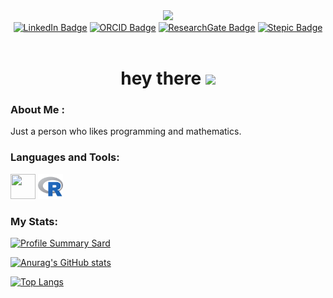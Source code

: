 <div id="header" align="center">
  <img src="https://media2.giphy.com/media/v1.Y2lkPTc5MGI3NjExdXB6dDMzZjJuMWYxb2xndDB0azJtdng0YzVnaTFmMjkwcmI4M211eCZlcD12MV9pbnRlcm5hbF9naWZfYnlfaWQmY3Q9cw/Zcc3ZeeZ5ztdw1oNSB/giphy.gif" width="100"/>
</div>

<div id="badges" align="center">
  <a href="https://www.linkedin.com/in/alexandr-gandlin-43467727a/">
    <img src="https://img.shields.io/badge/LinkedIn-blue?style=for-the-badge&logo=LinkedIn" alt="LinkedIn Badge"/></a>
  <a href="https://www.webofscience.com/wos/author/record/B-7535-2018">
    <img src="https://img.shields.io/badge/ORCID-5d33bf?style=for-the-badge&logo=ORCID" alt="ORCID Badge"/></a>
  <a href="https://www.researchgate.net/profile/Alexandr-Gandlin">
    <img src="https://img.shields.io/badge/ResearchGate-08bfbc?style=for-the-badge&logo=ResearchGate&logoColor=white" alt="ResearchGate Badge"/></a>
  <a href="https://stepik.org/users/79694206/profile">
    <img src="https://img.shields.io/badge/Stepik-67cc66?style=for-the-badge" alt="Stepic Badge"/></a>
</div>

<div id="count" align="center">
  <img src="https://komarev.com/ghpvc/?username=GandlinAlexandr&style=flat-square&color=blue" alt=""/>
</div>

<h1 align="center">
  hey there <img src="https://i.giphy.com/media/hvRJCLFzcasrR4ia7z/giphy.webp" width="30px"/>
</h1>

### About Me :
Just a person who likes programming and mathematics.

### Languages and Tools:
[<img src="https://cdn.jsdelivr.net/gh/devicons/devicon/icons/python/python-original.svg" width="40" height="40"/>](https://www.python.org/)
[<img src="https://github.com/devicons/devicon/blob/master/icons/r/r-original.svg" title="Spring" alt="Spring" width="40" height="40"/>](https://www.r-project.org/)

### My Stats:
<!--
Themes
nord_dark  codeSTACKr prussian
nord  codeSTACKr prussian
-->
[![Profile Summary Sard](http://github-profile-summary-cards.vercel.app/api/cards/profile-details?username=GandlinAlexandr&theme=prussian)](https://github.com/vn7n24fzkq/github-profile-summary-cards)

[![Anurag's GitHub stats](https://github-readme-stats.vercel.app/api?username=GandlinAlexandr&show_icons=true&theme=prussian&hide_border=True&locale=en&rank_icon=github&card_width=700px (approx.))](https://github.com/anuraghazra/github-readme-stats)
  
[![Top Langs](https://github-readme-stats.vercel.app/api/top-langs/?username=GandlinAlexandr&layout=compact&theme=prussian&locale=en&hide_border=True&card_width=700px (approx.))](https://github.com/anuraghazra/github-readme-stats)

<!--
**GandlinAlexandr/GandlinAlexandr** is a ✨ _special_ ✨ repository because its `README.md` (this file) appears on your GitHub profile.

Here are some ideas to get you started:

- 🔭 I’m currently working on ...
- 🌱 I’m currently learning ...
- 👯 I’m looking to collaborate on ...
- 🤔 I’m looking for help with ...
- 💬 Ask me about ...
- 📫 How to reach me: ...
- 😄 Pronouns: ...
- ⚡ Fun fact: ...
-->
